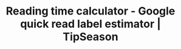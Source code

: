 ---
layout: reading-time-calculator
title: Reading time calculator - Google quick read label estimator | TipSeason
permalink: /reading-time-calculator
featured: true
---